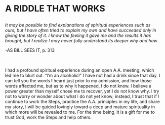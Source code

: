 # <p class='center'>A RIDDLE THAT WORKS</p>

<em>It may be possible to find explanations of spiritual experiences such as ours, but I have often tried to explain my own and have succeeded only in giving the story of it. I know the feeling it gave me and the results it has brought, but I realize I may never fully understand its deeper why and how.</em>
<br/>
<p class='right'>-AS BILL SEES IT, p. 313</p>

<br><br>
I had a profound spiritual experience during an open A.A. meeting, which led me to blurt out. “I’m an alcoholic!” I have not had a drink since that day. I can tell you the words I heard just prior to my admission, and how those words affected me, but as to why it happened, I do not know. I believe a power greater than myself chose me to recover, yet I do not know why. I try not to worry or wonder about what I do not yet know; instead, I trust that if I continue to work the Steps, practice the A.A. principles in my life, and share my story, I will be guided lovingly toward a deep and mature spirituality in which more will be revealed to me. For the time being, it is a gift for me to trust God, work the Steps and help others.

